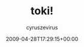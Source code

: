 ---
title: 'toki!'
posts: 14
hash: '5kfWA4bA'
author: 'cyruszevirus'
date: 2009-04-28T17:29:15+00:00
sources:
  - https://tokipona.yahoogroups.narkive.com/5kfWA4bA
---